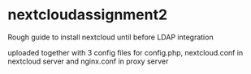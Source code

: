 # nextcloudassignment2

Rough guide to install nextcloud until before LDAP integration

uploaded together with 3 config files for config.php, nextcloud.conf in nextcloud server and nginx.conf in proxy server
